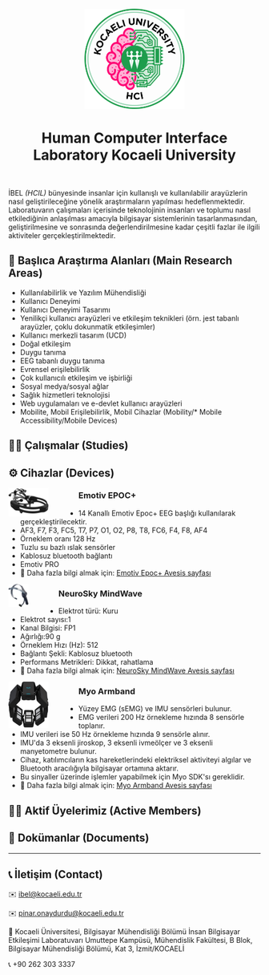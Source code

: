 <h1 align="center">
  <br>
  <a href="https://github.com/HCILab-KocaeliUniversity"><img src="https://github.com/HCILab-KocaeliUniversity/.github/blob/main/Media/logo/HCI-IBEL.png" alt="Human Computer Interface Laboratory Kocaeli University" width="200"></a>
  <br>
  <br>
  Human Computer Interface Laboratory Kocaeli University
  <br>
</h1>

<br>


İBEL *(HCIL)* bünyesinde insanlar için kullanışlı ve kullanılabilir arayüzlerin nasıl geliştirileceğine yönelik araştırmaların yapılması hedeflenmektedir. Laboratuvarın çalışmaları içerisinde teknolojinin insanları ve toplumu nasıl etkilediğinin anlaşılması amacıyla bilgisayar sistemlerinin tasarlanmasından, geliştirilmesine ve sonrasında değerlendirilmesine kadar çeşitli fazlar ile ilgili aktiviteler gerçekleştirilmektedir.

## 🔎 Başlıca Araştırma Alanları (Main Research Areas)
* Kullanılabilirlik ve Yazılım Mühendisliği 
* Kullanıcı Deneyimi
* Kullanıcı Deneyimi Tasarımı
* Yenilikçi kullanıcı arayüzleri ve etkileşim teknikleri (örn. jest tabanlı arayüzler, çoklu dokunmatik etkileşimler) 
* Kullanıcı merkezli tasarım (UCD) 
* Doğal etkileşim 
* Duygu tanıma
* EEG tabanlı duygu tanıma
* Evrensel erişilebilirlik 
* Çok kullanıcılı etkileşim ve işbirliği 
* Sosyal medya/sosyal ağlar 
* Sağlık hizmetleri teknolojisi 
* Web uygulamaları ve e-devlet kullanıcı arayüzleri 
* Mobilite, Mobil Erişilebilirlik, Mobil Cihazlar (Mobility/* Mobile Accessibility/Mobile Devices)

## 👩‍💻 Çalışmalar (Studies)

## ⚙️ Cihazlar (Devices)


<a href="https://avesis.kocaeli.edu.tr/arastirma-grubu/ibel/cihaz/92/emotiv-epoc-14-kanalli-kablosuz-eeg-baslik">
<img
  src="https://github.com/HCILab-KocaeliUniversity/.github/blob/main/Media/devices/EmotivEpoc%2B.png"
  alt="EmotivEPOC+"
  title="EmotivEPOC+"
  style="display: inline-block; float: left; margin-right: 60px; max-width: 80px"></a>

  
### Emotiv EPOC+

* 14 Kanallı Emotiv Epoc+ EEG başlığı kullanılarak gerçekleştirilecektir.
* AF3, F7, F3, FC5, T7, P7, O1, O2, P8, T8, FC6, F4, F8, AF4
* Örneklem oranı 128 Hz 
* Tuzlu su bazlı ıslak sensörler
* Kablosuz bluetooth bağlantı
* Emotiv PRO
* 📃 Daha fazla bilgi almak için: [Emotiv Epoc+ Avesis sayfası](https://avesis.kocaeli.edu.tr/arastirma-grubu/ibel/cihaz/92/emotiv-epoc-14-kanalli-kablosuz-eeg-baslik)


<a href="https://avesis.kocaeli.edu.tr/arastirma-grubu/ibel/cihaz/93/neursosky-mindwave-mobil-2-eeg-baslik">
<img
  src="https://github.com/HCILab-KocaeliUniversity/.github/blob/main/Media/devices/NeursoSkyMindWave.png"
  alt="NeursoSkyMindWave"
  title="NeursoSkyMindWave"
  style="display: inline-block; float: left; margin-right: 60px; max-width: 40px">
</a>

### NeuroSky MindWave

* Elektrot türü: Kuru 
* Elektrot sayısı:1
* Kanal Bilgisi: FP1
* Ağırlığı:90 g 
* Örneklem Hızı (Hz): 512 
* Bağlantı Şekli: Kablosuz bluetooth
* Performans Metrikleri: Dikkat, rahatlama
* 📃 Daha fazla bilgi almak için: [NeuroSky MindWave Avesis sayfası](https://avesis.kocaeli.edu.tr/arastirma-grubu/ibel/cihaz/93/neursosky-mindwave-mobil-2-eeg-baslik)

<a href="https://avesis.kocaeli.edu.tr/arastirma-grubu/ibel/cihaz/94/myo-kol-bandi">
<img
  src="https://github.com/HCILab-KocaeliUniversity/.github/blob/main/Media/devices/MYOKolBand%C4%B1.png"
  alt="MYOKolBandı+"
  title="MYOKolBandı"
  style="display: inline-block; float: left; margin-right: 60px; max-width:80px">
</a>

### Myo Armband

* Yüzey EMG (sEMG) ve IMU sensörleri bulunur.
* EMG verileri 200 Hz örnekleme hızında 8 sensörle toplanır.
* IMU verileri ise 50 Hz örnekleme hızında 9 sensörle alınır.
* IMU'da 3 eksenli jiroskop, 3 eksenli ivmeölçer ve 3 eksenli manyetometre bulunur.
* Cihaz, katılımcıların kas hareketlerindeki elektriksel aktiviteyi algılar ve Bluetooth aracılığıyla bilgisayar ortamına aktarır.
* Bu sinyaller üzerinde işlemler yapabilmek için Myo SDK'sı gereklidir.
* 📃 Daha fazla bilgi almak için: [Myo Armband Avesis sayfası](https://avesis.kocaeli.edu.tr/arastirma-grubu/ibel/cihaz/94/myo-kol-bandi)

## 👩‍🏫 Aktif Üyelerimiz (Active Members)

## 📖 Dokümanlar (Documents)


--- 

## 📞 İletişim (Contact)


✉️ ibel@kocaeli.edu.tr

✉️ pinar.onaydurdu@kocaeli.edu.tr

🏫 Kocaeli Üniversitesi, Bilgisayar Mühendisliği Bölümü İnsan Bilgisayar Etkileşimi Laboratuvarı Umuttepe Kampüsü, Mühendislik Fakültesi, B Blok, Bilgisayar Mühendisliği Bölümü, Kat 3, İzmit/KOCAELİ

📞 +90 262 303 3337